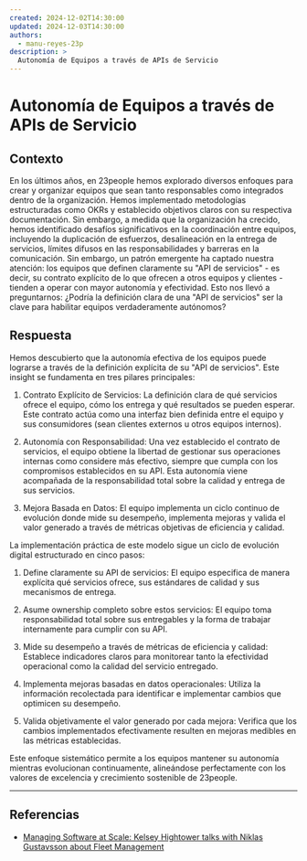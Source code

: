 ```yaml
---
created: 2024-12-02T14:30:00
updated: 2024-12-03T14:30:00
authors:
  - manu-reyes-23p
description: >
  Autonomía de Equipos a través de APIs de Servicio
---
```


# Autonomía de Equipos a través de APIs de Servicio

## Contexto

En los últimos años, en 23people hemos explorado diversos enfoques para crear y organizar equipos que sean tanto responsables como integrados dentro de la organización. Hemos implementado metodologías estructuradas como OKRs y establecido objetivos claros con su respectiva documentación. Sin embargo, a medida que la organización ha crecido, hemos identificado desafíos significativos en la coordinación entre equipos, incluyendo la duplicación de esfuerzos, desalineación en la entrega de servicios, límites difusos en las responsabilidades y barreras en la comunicación. Sin embargo, un patrón emergente ha captado nuestra atención: los equipos que definen claramente su "API de servicios" - es decir, su contrato explícito de lo que ofrecen a otros equipos y clientes - tienden a operar con mayor autonomía y efectividad. Esto nos llevó a preguntarnos: ¿Podría la definición clara de una "API de servicios" ser la clave para habilitar equipos verdaderamente autónomos?

## Respuesta

Hemos descubierto que la autonomía efectiva de los equipos puede lograrse a través de la definición explícita de su "API de servicios". Este insight se fundamenta en tres pilares principales:

1. Contrato Explícito de Servicios: La definición clara de qué servicios ofrece el equipo, cómo los entrega y qué resultados se pueden esperar. Este contrato actúa como una interfaz bien definida entre el equipo y sus consumidores (sean clientes externos u otros equipos internos).

2. Autonomía con Responsabilidad: Una vez establecido el contrato de servicios, el equipo obtiene la libertad de gestionar sus operaciones internas como considere más efectivo, siempre que cumpla con los compromisos establecidos en su API. Esta autonomía viene acompañada de la responsabilidad total sobre la calidad y entrega de sus servicios.

3. Mejora Basada en Datos: El equipo implementa un ciclo continuo de evolución donde mide su desempeño, implementa mejoras y valida el valor generado a través de métricas objetivas de eficiencia y calidad.

La implementación práctica de este modelo sigue un ciclo de evolución digital estructurado en cinco pasos:

1. Define claramente su API de servicios: El equipo especifica de manera explícita qué servicios ofrece, sus estándares de calidad y sus mecanismos de entrega.

2. Asume ownership completo sobre estos servicios: El equipo toma responsabilidad total sobre sus entregables y la forma de trabajar internamente para cumplir con su API.

3. Mide su desempeño a través de métricas de eficiencia y calidad: Establece indicadores claros para monitorear tanto la efectividad operacional como la calidad del servicio entregado.

4. Implementa mejoras basadas en datos operacionales: Utiliza la información recolectada para identificar e implementar cambios que optimicen su desempeño.

5. Valida objetivamente el valor generado por cada mejora: Verifica que los cambios implementados efectivamente resulten en mejoras medibles en las métricas establecidas.

Este enfoque sistemático permite a los equipos mantener su autonomía mientras evolucionan continuamente, alineándose perfectamente con los valores de excelencia y crecimiento sostenible de 23people.

---

## Referencias

- [Managing Software at Scale: Kelsey Hightower talks with Niklas Gustavsson about Fleet Management](https://www.youtube.com/watch?v=o4NvTvLE4rE&list=PLdnROWg7FtXfv_CLIo0MZeJjFqr-yqL4-)
